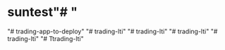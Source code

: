 # suntest"# " 
"# trading-app-to-deploy" 
"# trading-lti" 
"# trading-lti" 
"# trading-lti" 
"# trading-lti" 
"# Ttrading-lti" 
